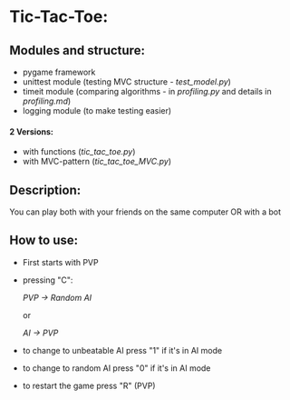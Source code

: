 # Tic-Tac-Toe:
## Modules and structure:
- pygame framework
- unittest module (testing MVC structure - _test_model.py_)
- timeit module (comparing algorithms - in _profiling.py_ and details in _profiling.md_)
- logging module (to make testing easier)

#### 2 Versions:
- with functions (_tic_tac_toe.py_)
- with MVC-pattern (_tic_tac_toe_MVC.py_)
## Description:
You can play both with your friends on the same computer OR with a bot

## How to use:
- First starts with PVP
- pressing "C":

  *PVP → Random AI*

  or 

  *AI → PVP* 
- to change to unbeatable AI press "1" if it's in AI mode
- to change to random AI press "0" if it's in AI mode
- to restart the game press "R" (PVP)
